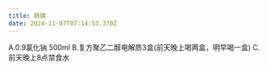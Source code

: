 ```yaml
---
title: 肠镜
date: 2024-11-07T07:14:53.370Z
---
```


A.0.9氯化钠 500ml
B.复方聚乙二醇电解质3盒(前天晚上喝两盒，明早喝一盒)
C.前天晚上8点禁食水